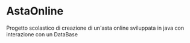 # AstaOnline
Progetto scolastico di creazione di un'asta online sviluppata in java con interazione con un DataBase

